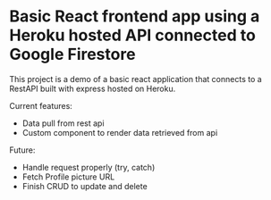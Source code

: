 # Basic React frontend app using a Heroku hosted API connected to Google Firestore

This project is a demo of a basic react application that connects to a RestAPI built with express hosted on Heroku.

Current features:
- Data pull from rest api
- Custom component to render data retrieved from api

Future:
- Handle request properly (try, catch)
- Fetch Profile picture URL
- Finish CRUD to update and delete
